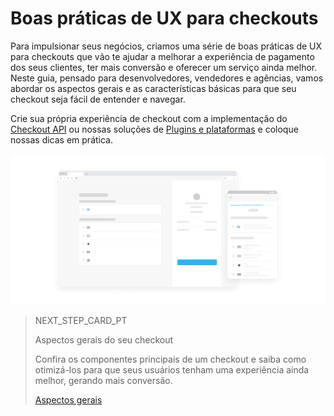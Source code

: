 # Boas práticas de UX para checkouts

Para impulsionar seus negócios, criamos uma série de boas práticas de UX para checkouts que vão te ajudar a melhorar a experiência de pagamento dos seus clientes, ter mais conversão e oferecer um serviço ainda melhor. Neste guia, pensado para desenvolvedores, vendedores e agências, vamos abordar os aspectos gerais e as características básicas para que seu checkout seja fácil de entender e navegar.

Crie sua própria experiência de checkout com a implementação do [Checkout API](https://www.mercadopago[FAKER][URL][DOMAIN]/developers/pt/guides/online-payments/checkout-api/introduction) ou nossas soluções de [Plugins e plataformas](https://www.mercadopago[FAKER][URL][DOMAIN]/developers/pt/guides/plugins) e coloque nossas dicas em prática. 

![en best practices introduction](/images/best-practices-guide/PortIntroduccionBuenasPracticas.png)

> NEXT_STEP_CARD_PT
>
> Aspectos gerais do seu checkout
>
> Confira os componentes principais de um checkout e saiba como otimizá-los para que seus usuários tenham uma experiência ainda melhor, gerando mais conversão.
>
> [Aspectos gerais](https://www.mercadopago[FAKER][URL][DOMAIN]/developers/pt/guides/resources/best-practices-guide/general-aspects)